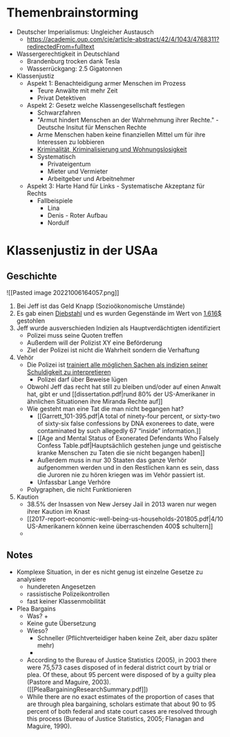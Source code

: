 # Themenbrainstorming
+ Deutscher Imperialismus: Ungleicher Austausch
	+ https://academic.oup.com/cje/article-abstract/42/4/1043/4768311?redirectedFrom=fulltext
+ Wassergerechtigkeit in Deutschland
	+ Brandenburg trocken dank Tesla
	+ Wasserrückgang: 2.5 Gigatonnen
+ Klassenjustiz
	+ Aspekt 1: Benachteidigung armer Menschen im Prozess
		+ Teure Anwälte mit mehr Zeit
		+ Privat Detektiven
	+ Aspekt 2: Gesetz welche Klassengesellschaft festlegen
		+ Schwarzfahren
		+ "Armut hindert Menschen an der Wahrnehmung ihrer Rechte." - Deutsche Insitut für Menschen Rechte
		+ Arme Menschen haben keine finanziellen Mittel um für ihre Interessen zu  lobbieren
		+ [Kriminalität, Kriminalisierung  und Wohnungslosigkeit](https://dspace.ub.uni-siegen.de/bitstream/ubsi/292/1/mueller_marion.pdf)
		+ Systematisch
			+ Privateigentum
			+ Mieter und Vermieter
			+ Arbeitgeber und Arbeitnehmer
	+ Aspekt 3: Harte Hand für Links - Systematische Akzeptanz für Rechts
		+ Fallbeispiele
			+ Lina
			+ Denis - Roter Aufbau
			+ Nordulf
# Klassenjustiz in der USAa
## Geschichte
![[Pasted image 20221006164057.png]]
1. Bei Jeff ist das Geld Knapp (Sozioökonomische Umstände)
2. Es gab einen [Diebstahl](https://infotracer.com/infocenter/top-reasons-for-incarceration-in-the-u-s/) und es wurden Gegenstände im Wert von [1.616$](https://www.statista.com/statistics/252451/average-value-of-property-stolen-by-larceny-theft-in-the-us-by-type/) gestohlen
3. Jeff wurde ausverschieden Indizien als Hauptverdächtigten identifiziert
   + Polizei muss seine Quoten treffen
   + Außerdem will der Polizist XY eine Beförderung
   + Ziel der Polizei ist nicht die Wahrheit sondern die Verhaftung
4. Vehör
   + Die Polizei ist [trainiert alle möglichen Sachen als indizien seiner Schuldigkeit zu interpretieren](https://theintercept.com/2020/08/12/blueleaks-law-enforcement-police-lie-detection/)
      + Polizei darf über Beweise lügen
   + Obwohl Jeff das recht hat still zu bleiben und/oder auf einen Anwalt hat, gibt er und  [[dissertation.pdf|rund 80% der US-Amerikaner in ähnlichen Situationen ihre Miranda Rechte auf]]
   + Wie gesteht man eine Tat die man nicht begangen hat?
      + [[Garrett_101-395.pdf|A total of ninety-four percent, or sixty-two of sixty-six false confessions by DNA exonerees to date, were contaminated by such allegedly 67 “inside” information.]]
      + [[Age and Mental Status of Exonerated Defendants Who Falsely Confess Table.pdf|Hauptsächlich gestehen junge und geistische kranke Menschen zu Taten die sie nicht begangen haben]]
      + Außerdem muss in nur 30 Staaten das ganze Verhör aufgenommen werden und in den Restlichen kann es sein, dass die Juroren nie zu hören kriegen was im Vehör passiert ist.
      + Unfassbar Lange Verhöre
   +  Polygraphen, die nicht Funktionieren
5. Kaution
   + 38.5% der Insassen von New Jersey Jail in 2013 waren nur wegen ihrer Kaution im Knast
   + [[2017-report-economic-well-being-us-households-201805.pdf|4/10 US-Amerikanern können keine überraschenden 400$ schultern]]
   + 
## Notes
+ Komplexe Situation, in der es nicht genug ist einzelne Gesetze zu analysiere
	+  hundereten Angesetzen
	+ rassistische Polizeikontrollen
	+ fast keiner Klassenmobilität
+ Plea Bargains
	+ Was?
		+ 
	+ Keine gute Übersetzung 
	+ Wieso?
		+ Schneller (Pflichtverteidiger haben keine Zeit, aber dazu später mehr)
		+ 
	+ According to the Bureau of Justice Statistics (2005), in 2003 there were 75,573 cases disposed of in federal district court by trial or plea. Of these, about 95 percent were	disposed of by a guilty plea (Pastore and Maguire, 2003). ([[PleaBargainingResearchSummary.pdf]])
	+ While there are no exact estimates of the proportion of cases that are through plea bargaining, scholars estimate that about 90 to 95 percent of both federal and state court cases are resolved through this process (Bureau of Justice Statistics, 2005; Flanagan and Maguire, 1990).